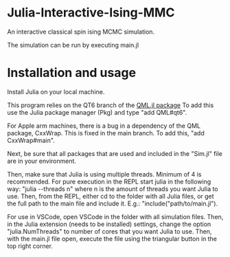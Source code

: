 # Julia-Interactive-Ising-MMC

An interactive classical spin ising MCMC simulation.

The simulation can be run by executing main.jl

# Installation and usage

Install Julia on your local machine.

This program relies on the QT6 branch of the [QML.jl package](https://github.com/barche/QML.jl)
To add this use the Julia package manager (Pkg) and type "add QML#qt6".

For Apple arm machines, there is a bug in a dependency of the QML package, CxxWrap. This is fixed in the main branch. To add this, "add CxxWrap#main".

Next, be sure that all packages that are used and included in the "Sim.jl" file are in your environment.

Then, make sure that Julia is using multiple threads. Minimum of 4 is recommended. For pure execution in the REPL start julia in the following way: "julia --threads n" where n is the amount of threads you want Julia to use. Then, from the REPL, either cd to the folder with all Julia files, or get the full path to the main file and include it. E.g.: "include("path/to/main.jl").

For use in VSCode, open VSCode in the folder with all simulation files. Then, in the Julia extension (needs to be installed) settings, change the option "julia.NumThreads" to number of cores that you want Julia to use. Then, with the main.jl file open, execute the file using the triangular button in the top right corner.
